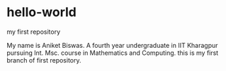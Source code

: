 # hello-world
my first repository

My name is Aniket Biswas.
A fourth year undergraduate in IIT Kharagpur pursuing Int. Msc. course in Mathematics and Computing.
this is my first branch of first repository.
